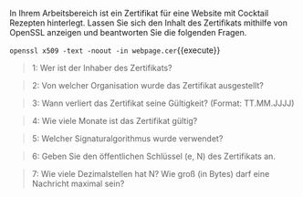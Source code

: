 In Ihrem Arbeitsbereich ist ein Zertifikat für eine Website mit Cocktail Rezepten hinterlegt. 
Lassen Sie sich den Inhalt des Zertifikats mithilfe von OpenSSL anzeigen und beantworten Sie die folgenden Fragen.

`openssl x509 -text -noout -in webpage.cer`{{execute}}

>1: Wer ist der Inhaber des Zertifikats?

>2: Von welcher Organisation wurde das Zertifikat ausgestellt?

>3: Wann verliert das Zertifikat seine Gültigkeit? (Format: TT.MM.JJJJ)

>4: Wie viele Monate ist das Zertifikat gültig?

>5: Welcher Signaturalgorithmus wurde verwendet?

>6: Geben Sie den öffentlichen Schlüssel (e, N) des Zertifikats an.

>7: Wie viele Dezimalstellen hat N? Wie groß (in Bytes) darf eine Nachricht maximal sein?
